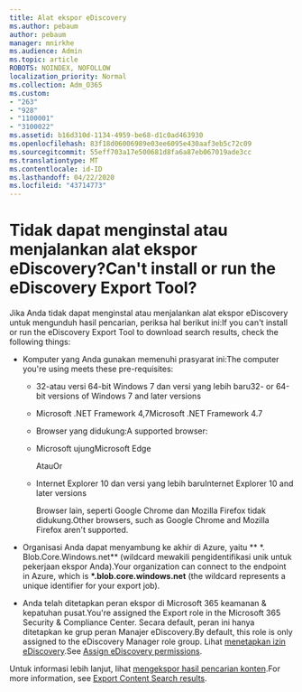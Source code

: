 ```yaml
---
title: Alat ekspor eDiscovery
ms.author: pebaum
author: pebaum
manager: mnirkhe
ms.audience: Admin
ms.topic: article
ROBOTS: NOINDEX, NOFOLLOW
localization_priority: Normal
ms.collection: Adm_O365
ms.custom:
- "263"
- "928"
- "1100001"
- "3100022"
ms.assetid: b16d310d-1134-4959-be68-d1c0ad463930
ms.openlocfilehash: 83f18d06006989e03ee6095e430aaf3eb5c72c09
ms.sourcegitcommit: 55eff703a17e500681d8fa6a87eb067019ade3cc
ms.translationtype: MT
ms.contentlocale: id-ID
ms.lasthandoff: 04/22/2020
ms.locfileid: "43714773"
---
```

# <a name="cant-install-or-run-the-ediscovery-export-tool"></a><span data-ttu-id="d70f5-102">Tidak dapat menginstal atau menjalankan alat ekspor eDiscovery?</span><span class="sxs-lookup"><span data-stu-id="d70f5-102">Can't install or run the eDiscovery Export Tool?</span></span>

<span data-ttu-id="d70f5-103">Jika Anda tidak dapat menginstal atau menjalankan alat ekspor eDiscovery untuk mengunduh hasil pencarian, periksa hal berikut ini:</span><span class="sxs-lookup"><span data-stu-id="d70f5-103">If you can't install or run the eDiscovery Export Tool to download search results, check the following things:</span></span>
  
- <span data-ttu-id="d70f5-104">Komputer yang Anda gunakan memenuhi prasyarat ini:</span><span class="sxs-lookup"><span data-stu-id="d70f5-104">The computer you're using meets these pre-requisites:</span></span>

  - <span data-ttu-id="d70f5-105">32-atau versi 64-bit Windows 7 dan versi yang lebih baru</span><span class="sxs-lookup"><span data-stu-id="d70f5-105">32- or 64-bit versions of Windows 7 and later versions</span></span>

  - <span data-ttu-id="d70f5-106">Microsoft .NET Framework 4,7</span><span class="sxs-lookup"><span data-stu-id="d70f5-106">Microsoft .NET Framework 4.7</span></span>

  - <span data-ttu-id="d70f5-107">Browser yang didukung:</span><span class="sxs-lookup"><span data-stu-id="d70f5-107">A supported browser:</span></span>

  - <span data-ttu-id="d70f5-108">Microsoft ujung</span><span class="sxs-lookup"><span data-stu-id="d70f5-108">Microsoft Edge</span></span>

    <span data-ttu-id="d70f5-109">Atau</span><span class="sxs-lookup"><span data-stu-id="d70f5-109">Or</span></span>

  - <span data-ttu-id="d70f5-110">Internet Explorer 10 dan versi yang lebih baru</span><span class="sxs-lookup"><span data-stu-id="d70f5-110">Internet Explorer 10 and later versions</span></span>

    <span data-ttu-id="d70f5-111">Browser lain, seperti Google Chrome dan Mozilla Firefox tidak didukung.</span><span class="sxs-lookup"><span data-stu-id="d70f5-111">Other browsers, such as Google Chrome and Mozilla Firefox aren't supported.</span></span>

- <span data-ttu-id="d70f5-112">Organisasi Anda dapat menyambung ke akhir di Azure, yaitu \*\* \*. Blob.Core.Windows.net\*\* (wildcard mewakili pengidentifikasi unik untuk pekerjaan ekspor Anda).</span><span class="sxs-lookup"><span data-stu-id="d70f5-112">Your organization can connect to the endpoint in Azure, which is **\*.blob.core.windows.net** (the wildcard represents a unique identifier for your export job).</span></span>

- <span data-ttu-id="d70f5-113">Anda telah ditetapkan peran ekspor di Microsoft 365 keamanan &amp; kepatuhan pusat.</span><span class="sxs-lookup"><span data-stu-id="d70f5-113">You're assigned the Export role in the Microsoft 365 Security &amp; Compliance Center.</span></span> <span data-ttu-id="d70f5-114">Secara default, peran ini hanya ditetapkan ke grup peran Manajer eDiscovery.</span><span class="sxs-lookup"><span data-stu-id="d70f5-114">By default, this role is only assigned to the eDiscovery Manager role group.</span></span> <span data-ttu-id="d70f5-115">Lihat [menetapkan izin eDiscovery](https://docs.microsoft.com/office365/securitycompliance/assign-ediscovery-permissions).</span><span class="sxs-lookup"><span data-stu-id="d70f5-115">See [Assign eDiscovery permissions](https://docs.microsoft.com/office365/securitycompliance/assign-ediscovery-permissions).</span></span>

<span data-ttu-id="d70f5-116">Untuk informasi lebih lanjut, lihat [mengekspor hasil pencarian konten](https://docs.microsoft.com/office365/securitycompliance/export-search-results).</span><span class="sxs-lookup"><span data-stu-id="d70f5-116">For more information, see [Export Content Search results](https://docs.microsoft.com/office365/securitycompliance/export-search-results).</span></span>
  